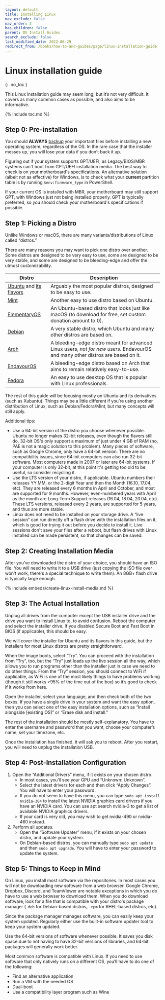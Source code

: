 ```yaml
---
layout: default
title: Installing Linux
nav_exclude: false
nav_order: 3
has_children: false
parent: OS Install Guides
search_exclude: false
last_modified_date: 2022-06-29
redirect_from: /books/how-to-and-guides/page/linux-installation-guide
---
```


# Linux installation guide
{: .no_toc }

This Linux installation guide may seem long, but it’s not very difficult. It covers as many common cases as possible, and also aims to be informative.

{% include toc.md %}

## Step 0: Pre-installation

You should **ALWAYS** [backup](/docs/backups) your important files before installing a new operating system, regardless of the OS. In the rare case that the installer messes up, you will lose your data if you don’t back it up.

Figuring out if your system supports GPT/UEFI, as Legacy/BIOS/MBR systems can't boot from GPT/UEFI installation media. The best way to check is on your motherboard's specifications. An alternative solution (albeit not as effective) for Windows, is to check what your **current** partition table is by running `$env:firmware_type` in PowerShell. 

If your current OS is installed with MBR, your motherboard may still support GPT, with Windows just not being installed properly. GPT is typically preferred, so you should check your motherboard's specifications if possible.

## Step 1: Picking a Distro

Unlike Windows or macOS, there are many variants/distributions of Linux called “distros.”

There are many reasons you may want to pick one distro over another. Some distros are designed to be very easy to use, some are designed to be very stable, and some are designed to be bleeding-edge and offer the utmost customizability.

| Distro | Description |
| ------ | ----------- |
| [Ubuntu](https://ubuntu.com/download/desktop) and [its flavors](https://ubuntu.com/desktop/flavours) | Arguably the most popular distros, designed to be easy to use. |
| [Mint](https://linuxmint.com/download.php) | Another easy to use distro based on Ubuntu. |
| [ElementaryOS](https://elementary.io/) | An Ubuntu-based distro that looks just like macOS (to download for free, set custom donation amount to 0). |
| [Debian](https://www.debian.org/download) | A very stable distro, which Ubuntu and many other distros are based on. |
| [Arch](https://archlinux.org/download) | A bleeding-edge distro meant for advanced Linux users, *not for new users*. EndavourOS and many other distros are based on it. |
| [EndavourOS](https://endeavouros.com/latest-release/) | A bleeding-edge distro  based on Arch that aims to remain relatively easy-to-use. |
| [Fedora](https://getfedora.org/) | An easy to use desktop OS that is popular with Linux professionals. |

The rest of this guide will be focusing mostly on Ubuntu and its derivatives (such as Xubuntu). Things may be a little different if you’re using another distribution of Linux, such as Debian/Fedora/Mint, but many concepts will still apply.

Additional tips:
* Use a 64-bit version of the distro you choose whenever possible. Ubuntu no longer makes 32-bit releases, even though the flavors still do. 32-bit OS's only support a maximum of just under 4 GB of RAM (no, PAE is not a magic solution to this problem). Many pieces of software, such as Google Chrome, only have a 64-bit version. There are no compatibility issues, since 64-bit computers can also run 32-bit software. Most computers made in 2007 or later are 64-bit systems. If your computer is only 32-bit, at this point it's getting too old to be useful, so consider recycling it.
* Use the LTS version of your distro, if applicable. Ubuntu numbers their releases YY.MM, or the 2-digit Year and then the Month (16.10, 17.04, etc). They are released every 6 months in April and October, and most are supported for 9 months. However, even-numbered years with April as the month are Long-Term Support releases (16.04, 18.04, 20.04, etc). These LTS versions, released every 2 years, are supported for 5 years, and thus are more stable.
* Linux does not need to be installed on your storage drive. A “live session” can run directly off a flash drive with the installation files on it, which is good for trying it out before you decide to install it. Live sessions don't save your files after a reboot, but flash drives with Linux installed can be made persistent, so that changes can be saved.

## Step 2: Creating Installation Media

After you’ve downloaded the distro of your choice, you should have an ISO file. You will need to write it to a USB drive (just copying the ISO file over won't work, there's a special technique to write them). An 8GB+ flash drive is typically large enough.

{% include embeds/create-linux-install-media.md %}

## Step 3: The Actual Installation

Unplug all drives from the computer except the USB installer drive and the drive you want to install Linux to, to avoid confusion. Reboot the computer and select the installer drive. If you disabled Secure Boot and Fast Boot in BIOS (if applicable), this should be easy.

We will cover the installer for Ubuntu and its flavors in this guide, but the installers for most Linux distros are pretty straightforward.

When the image boots, select “Try”. You can proceed with the installation from “Try”, too, but the “Try” just loads up the live session all the way, which allows you to run programs other than the installer just in case we need to do other things. From the “Try” session, you should connect to WiFi if applicable, as WiFi is one of the most likely things to have problems working (though it still works >95% of the time out of the box) so it’s good to check if it works from here.

Open the installer, select your language, and then check both of the two boxes. If you have a single drive in your system and want the easy option, then you can select one of the easy installation options, such as “Install alongside [existing OS]” or “Erase disk and install.”

The rest of the installation should be mostly self-explanatory. You have to enter the username and password that you want, choose your computer’s name, set your timezone, etc.

Once the installation has finished, it will ask you to reboot. After you restart, you will need to unplug the installation USB.

## Step 4: Post-Installation Configuration

1. Open the “Additional Drivers” menu, if it exists on your chosen distro.
    * In most cases, you’ll see your GPU and “Unknown: Unknown”.
    * Select the latest drivers for each and then click “Apply Changes”. You will have to enter your password.
    * If you do not seem to have this menu, you can type `sudo apt install nvidia-384` to install the latest NVIDIA graphics card drivers if you have an NVIDIA card. You can use apt search nvidia-3 to get a list of available NVIDIA graphics drivers.
    * If your card is very old, you may wish to get nvidia-490 or nvidia-460 instead.
2. Perform all updates.
    * Open the “Software Updater” menu, if it exists on your chosen distro, and update your system.
    * On Debian-based distros, you can manually type `sudo apt update` and then `sudo apt upgrade`. You will have to enter your password to update the system.

## Step 5: Things to Keep in Mind

On Linux, you install most software via the repositories. In most cases you will not be downloading new software from a web browser. Google Chrome, Dropbox, Discord, and TeamViewer are notable exceptions in which you do have to use a web browser to download them. When you do download software, look for a file that is compatible with your distro's package manager (`.deb` for Debian-based distros, `.rpm` for RHEL-based distros, etc).

Since the package manager manages software, you can easily keep your system updated. Regularly either use the built-in software updater tool to keep your system updated.

Use the 64-bit versions of software whenever possible. It saves you disk space due to not having to have 32-bit versions of libraries, and 64-bit packages will generally work better.

Most common software is compatible with Linux. If you need to use software that only natively runs on a different OS, you’ll have to do one of the following:
* Find an alternative application
* Run a VM with the needed OS
* Dual-boot
* Use a compatibility layer program such as Wine
